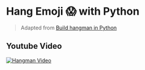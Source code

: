 # Hang Emoji 😱 with Python

> Adapted from [Build hangman in Python]([https://github.com/kiteco/python-youtube-code/tree/master/build-hangman-in-python])
## Youtube Video

[![Hangman Video](https://img.youtube.com/vi/m4nEnsavl6w/0.jpg)](https://www.youtube.com/watch?v=m4nEnsavl6w)
